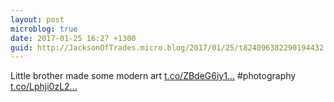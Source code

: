 ```yaml
---
layout: post
microblog: true
date: 2017-01-25 16:27 +1300
guid: http://JacksonOfTrades.micro.blog/2017/01/25/t824096382290194432.html
---
```

Little brother made some modern art [t.co/ZBdeG6iy1...](https://t.co/ZBdeG6iy1n) #photography [t.co/Lphji0zL2...](https://t.co/Lphji0zL22)
